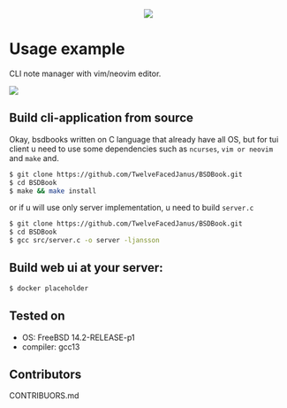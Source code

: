 <div align="center">
  <image src="./docs/images/Black Theme.png"/>

  
</div>

# Usage example
  <p>CLI note manager with vim/neovim editor.</p>
<image src="https://github.com/TwelveFacedJanus/BSDBook/blob/main/docs/images/helpscreen.png">

## Build cli-application from source
Okay, bsdbooks written on C language that already have all OS, but for tui client u need to use some dependencies such as `ncurses`, `vim or neovim` and `make` and.
```sh
$ git clone https://github.com/TwelveFacedJanus/BSDBook.git
$ cd BSDBook
$ make && make install
```

or if u will use only server implementation, u need to build `server.c`
```sh
$ git clone https://github.com/TwelveFacedJanus/BSDBook.git
$ cd BSDBook
$ gcc src/server.c -o server -ljansson
```

## Build web ui at your server:
```sh
$ docker placeholder
```

## Tested on
- OS: FreeBSD 14.2-RELEASE-p1
- compiler: gcc13


## Contributors
CONTRIBUORS.md

